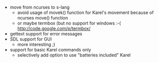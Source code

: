  - move from ncurses to s-lang
   - avoid usage of movek() function for Karel's movement because of ncurses move() function
   - or maybe termbox (but no support for windows :-( http://code.google.com/p/termbox/
 - gettext support for error messages
 - SDL support for GUI
   - more interesting ;)
 - support for basic Karel commands only
     - selectively add option to use "batteries included" Karel
